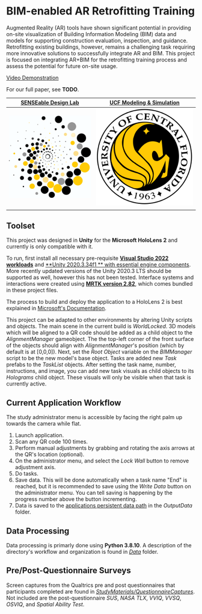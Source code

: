 # BIM-enabled AR Retrofitting Training

Augmented Reality (AR) tools have shown significant potential in providing on-site visualization of Building Information Modeling (BIM) data and models for supporting construction evaluation, inspection, and guidance. Retrofitting existing buildings, however, remains a challenging task requiring more innovative solutions to successfully integrate AR and BIM.  This project is focused on integrating AR+BIM for the retrofitting training process and assess the potential for future on-site usage.

[Video Demonstration](https://youtu.be/2iTBAz5ummA)

For our full paper, see **TODO**.

| [SENSEable Design Lab](https://sdl.eecs.ucf.edu/) | [UCF Modeling & Simulation](https://www.ist.ucf.edu/)  |
|--------|--------|
|    ![SENSEableDesign Lab](GitHubGraphics/SENSEable.png)    |    ![UCF](GitHubGraphics/UCF.png)    |
|   |   |


## Toolset

This project was designed in **Unity** for the **Microsoft HoloLens 2** and currently is only compatible with it.

To run, first install all necessary pre-requisite [**Visual Studio 2022 workloads**](https://learn.microsoft.com/en-us/windows/mixed-reality/develop/install-the-tools) and [**Unity 2020.3.34f1 ** with essential engine components](https://learn.microsoft.com/en-us/windows/mixed-reality/develop/unity/choosing-unity-version). More recently updated versions of the Unity 2020.3 LTS should be supported as well, however this has not been tested. Interface systems and interactions were created using [**MRTK version 2.82**](https://learn.microsoft.com/en-us/windows/mixed-reality/develop/unity/new-openxr-project-with-mrtk), which comes bundled in these project files.

The process to build and deploy the application to a HoloLens 2 is best explained in [Microsoft's Documentation](https://learn.microsoft.com/en-us/windows/mixed-reality/develop/advanced-concepts/using-visual-studio?tabs=hl2).

This project can be adapted to other environments by altering Unity scripts and objects. The main scene in the current build is *WorldLocked*. 3D models which will be aligned to a QR code should be added as a child object to the *AlignmentManager* gameobject. The the top-left corner of the front surface of the objects should align with *AlignmentManager*'s position (which by default is at [0,0,0]). Next, set the *Root Object* variable on the *BIMManager* script to be the new model's base object. Tasks are added new *Task* prefabs to the *TaskList* objects. After setting the task name, number, instructions, and image, you can add new task visuals as child objects to its *Holograms* child object. These visuals will only be visible when that task is currently active.

## Current Application Workflow

The study administrator menu is accessible by facing the right palm up towards the camera while flat.

1. Launch application.
2. Scan any QR code 100 times.
3. Perform manual adjustments by grabbing and rotating the axis arrows at the QR's location (optional).
4. On the administrator menu, and select the *Lock Wall* button to remove adjustment axis.
5. Do tasks.
6. Save data. This will be done automatically when a task name "End" is reached, but it is recommended to save using the *Write Data* button on the administrator menu. You can tell saving is happening by the progress number above the button incrementing.
7. Data is saved to the [applications persistent data path](https://docs.unity3d.com/ScriptReference/Application-persistentDataPath.html) in the *OutputData* folder.

## Data Processing

Data processing is primarly done using **Python 3.8.10**. A description of the directory's workflow and organization is found in [*Data*](Data) folder.

## Pre/Post-Questionnaire Surveys

Screen captures from the Qualtrics pre and post questionnaires that participants completed are found in *[StudyMaterials/QuestionnaireCaptures](StudyMaterials/QuestionnaireCaptures)*. Not included are the post-questionnaire *SUS*, *NASA TLX*, *VVIQ*, *VVSQ*, *OSVIQ*, and *Spatial Ability Test*.
